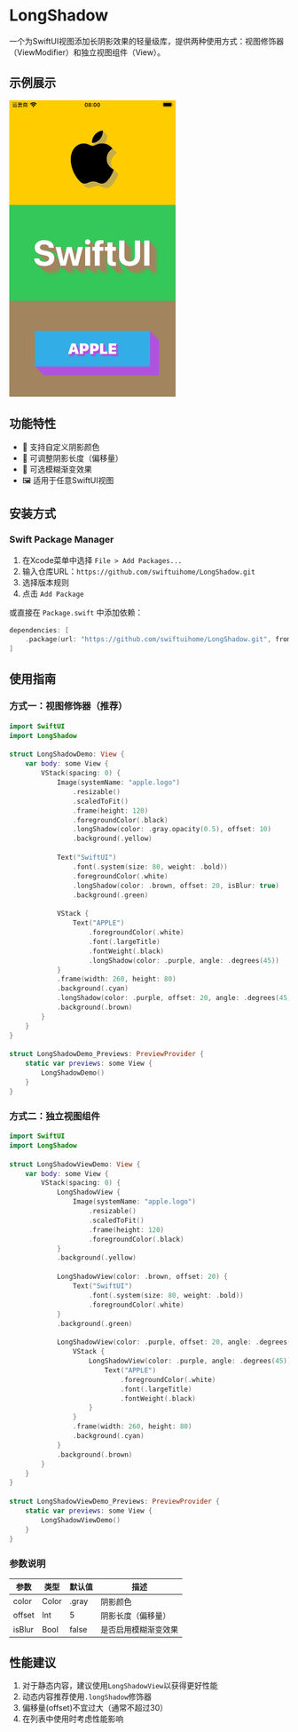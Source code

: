 # LongShadow

一个为SwiftUI视图添加长阴影效果的轻量级库，提供两种使用方式：视图修饰器（ViewModifier）和独立视图组件（View）。

## 示例展示

<img src="screenshot.png" alt="基础示例" style="width:300px;" />

## 功能特性

- 🌈 支持自定义阴影颜色
- 📏 可调整阴影长度（偏移量）
- 🔮 可选模糊渐变效果
- 🖼️ 适用于任意SwiftUI视图

## 安装方式

### Swift Package Manager

1. 在Xcode菜单中选择 `File > Add Packages...`
2. 输入仓库URL：`https://github.com/swiftuihome/LongShadow.git`
3. 选择版本规则
4. 点击 `Add Package`

或直接在 `Package.swift` 中添加依赖：

```swift
dependencies: [
    .package(url: "https://github.com/swiftuihome/LongShadow.git", from: "1.0.0")
]
```

## 使用指南

### 方式一：视图修饰器（推荐）

```swift
import SwiftUI
import LongShadow

struct LongShadowDemo: View {
    var body: some View {
        VStack(spacing: 0) {
            Image(systemName: "apple.logo")
                .resizable()
                .scaledToFit()
                .frame(height: 120)
                .foregroundColor(.black)
                .longShadow(color: .gray.opacity(0.5), offset: 10)
                .background(.yellow)
            
            Text("SwiftUI")
                .font(.system(size: 80, weight: .bold))
                .foregroundColor(.white)
                .longShadow(color: .brown, offset: 20, isBlur: true)
                .background(.green)
            
            VStack {
                Text("APPLE")
                    .foregroundColor(.white)
                    .font(.largeTitle)
                    .fontWeight(.black)
                    .longShadow(color: .purple, angle: .degrees(45))
            }
            .frame(width: 260, height: 80)
            .background(.cyan)
            .longShadow(color: .purple, offset: 20, angle: .degrees(45))
            .background(.brown)
        }
    }
}

struct LongShadowDemo_Previews: PreviewProvider {
    static var previews: some View {
        LongShadowDemo()
    }
}
```

### 方式二：独立视图组件

```swift
import SwiftUI
import LongShadow

struct LongShadowViewDemo: View {
    var body: some View {
        VStack(spacing: 0) {
            LongShadowView {
                Image(systemName: "apple.logo")
                    .resizable()
                    .scaledToFit()
                    .frame(height: 120)
                    .foregroundColor(.black)
            }
            .background(.yellow)
            
            LongShadowView(color: .brown, offset: 20) {
                Text("SwiftUI")
                    .font(.system(size: 80, weight: .bold))
                    .foregroundColor(.white)
            }
            .background(.green)
            
            LongShadowView(color: .purple, offset: 20, angle: .degrees(45)) {
                VStack {
                    LongShadowView(color: .purple, angle: .degrees(45)) {
                        Text("APPLE")
                            .foregroundColor(.white)
                            .font(.largeTitle)
                            .fontWeight(.black)
                    }
                }
                .frame(width: 260, height: 80)
                .background(.cyan)
            }
            .background(.brown)
        }
    }
}

struct LongShadowViewDemo_Previews: PreviewProvider {
    static var previews: some View {
        LongShadowViewDemo()
    }
}
```

### 参数说明

| 参数    | 类型    | 默认值   | 描述                     |
|---------|---------|----------|--------------------------|
| color   | Color   | .gray    | 阴影颜色                 |
| offset  | Int     | 5        | 阴影长度（偏移量）       |
| isBlur  | Bool    | false    | 是否启用模糊渐变效果     |


## 性能建议

1. 对于静态内容，建议使用`LongShadowView`以获得更好性能
2. 动态内容推荐使用`.longShadow`修饰器
3. 偏移量(offset)不宜过大（通常不超过30）
4. 在列表中使用时考虑性能影响
